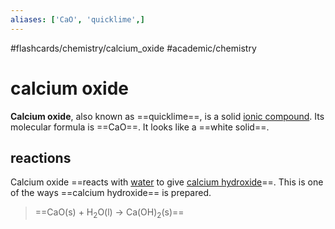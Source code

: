 ```yaml
---
aliases: ['CaO', 'quicklime',]
---
```


#flashcards/chemistry/calcium_oxide #academic/chemistry

# calcium oxide

__Calcium oxide__, also known as ==quicklime==, is a solid [ionic compound](ionic%20compound.md). Its molecular formula is ==CaO==. It looks like a ==white solid==. <!--SR:!2023-01-22,153,230!2022-11-17,194,310!2023-04-10,231,258-->

## reactions

Calcium oxide ==reacts with [water](water) to give [calcium hydroxide](calcium%20hydroxide.md)==. This is one of the ways ==calcium hydroxide== is prepared.
> ==CaO(s) + H<sub>2</sub>O(l) → Ca(OH)<sub>2</sub>(s)== <!--SR:!2023-04-06,227,257!2023-04-06,227,257!2023-10-21,366,279-->
